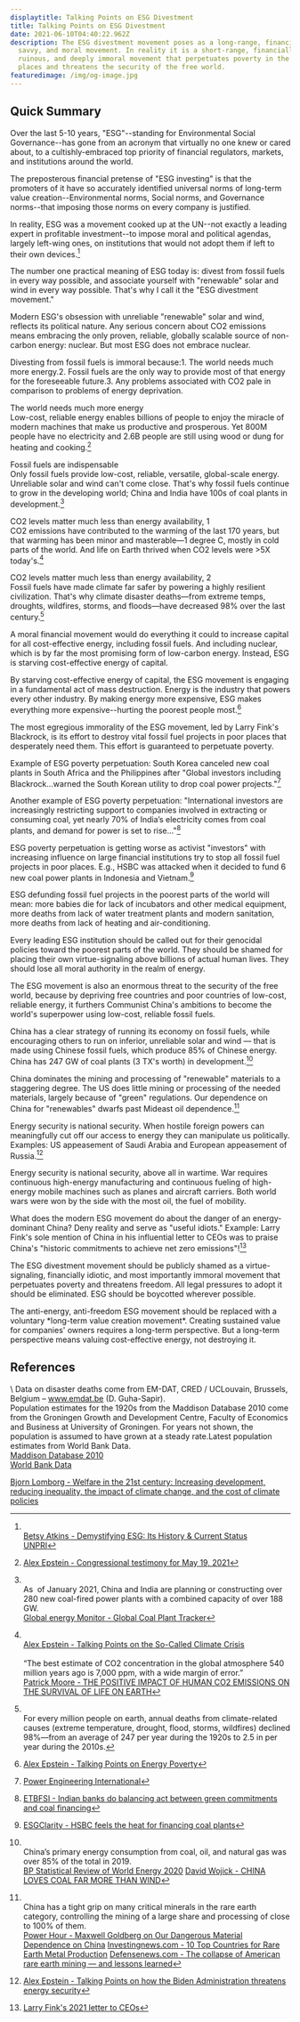 ```yaml
---
displaytitle: Talking Points on ESG Divestment
title: Talking Points on ESG Divestment
date: 2021-06-10T04:40:22.962Z
description: The ESG divestment movement poses as a long-range, financially
  savvy, and moral movement. In reality it is a short-range, financially
  ruinous, and deeply immoral movement that perpetuates poverty in the poorest
  places and threatens the security of the free world.
featuredimage: /img/og-image.jpg
---
```

## Quick Summary

Over the last 5-10 years, "ESG"--standing for Environmental Social Governance--has gone from an acronym that virtually no one knew or cared about, to a cultishly-embraced top priority of financial regulators, markets, and institutions around the world.

The preposterous financial pretense of "ESG investing" is that the promoters of it have so accurately identified universal norms of long-term value creation--Environmental norms, Social norms, and Governance norms--that imposing those norms on every company is justified.

In reality, ESG was a movement cooked up at the UN--not exactly a leading expert in profitable investment--to impose moral and political agendas, largely left-wing ones, on institutions that would not adopt them if left to their own devices.[^1]

The number one practical meaning of ESG today is: divest from fossil fuels in every way possible, and associate yourself with "renewable" solar and wind in every way possible. That's why I call it the "ESG divestment movement."

Modern ESG's obsession with unreliable "renewable" solar and wind, reflects its political nature. Any serious concern about CO2 emissions means embracing the only proven, reliable, globally scalable source of non-carbon energy: nuclear. But most ESG does not embrace nuclear.

Divesting from fossil fuels is immoral because:1. The world needs much more energy.2. Fossil fuels are the only way to provide most of that energy for the foreseeable future.3. Any problems associated with CO2 pale in comparison to problems of energy deprivation.

The world needs much more energy\
Low-cost, reliable energy enables billions of people to enjoy the miracle of modern machines that make us productive and prosperous. Yet 800M people have no electricity and 2.6B people are still using wood or dung for heating and cooking.[^2]

Fossil fuels are indispensable\
Only fossil fuels provide low-cost, reliable, versatile, global-scale energy.\
Unreliable solar and wind can't come close. That's why fossil fuels continue to grow in the developing world; China and India have 100s of coal plants in development.[^3]

CO2 levels matter much less than energy availability, 1\
CO2 emissions have contributed to the warming of the last 170 years, but that warming has been minor and masterable—1 degree C, mostly in cold parts of the world. And life on Earth thrived when CO2 levels were >5X today's.[^4]

CO2 levels matter much less than energy availability, 2\
Fossil fuels have made climate far safer by powering a highly resilient civilization. That's why climate disaster deaths—from extreme temps, droughts, wildfires, storms, and floods—have decreased 98% over the last century.[^5]

A moral financial movement would do everything it could to increase capital for all cost-effective energy, including fossil fuels. And including nuclear, which is by far the most promising form of low-carbon energy. Instead, ESG is starving cost-effective energy of capital.

By starving cost-effective energy of capital, the ESG movement is engaging in a fundamental act of mass destruction. Energy is the industry that powers every other industry. By making energy more expensive, ESG makes everything more expensive--hurting the poorest people most.[^6]

The most egregious immorality of the ESG movement, led by Larry Fink's Blackrock, is its effort to destroy vital fossil fuel projects in poor places that desperately need them. This effort is guaranteed to perpetuate poverty.

Example of ESG poverty perpetuation: South Korea canceled new coal plants in South Africa and the Philippines after "Global investors including Blackrock...warned the South Korean utility to drop coal power projects."[^7]

Another example of ESG poverty perpetuation: "International investors are increasingly restricting support to companies involved in extracting or consuming coal, yet nearly 70% of India’s electricity comes from coal plants, and demand for power is set to rise..."[^8]

ESG poverty perpetuation is getting worse as activist "investors" with increasing influence on large financial institutions try to stop all fossil fuel projects in poor places. E.g., HSBC was attacked when it decided to fund 6 new coal power plants in Indonesia and Vietnam.[^9]

ESG defunding fossil fuel projects in the poorest parts of the world will mean: more babies die for lack of incubators and other medical equipment, more deaths from lack of water treatment plants and modern sanitation, more deaths from lack of heating and air-conditioning.

Every leading ESG institution should be called out for their genocidal policies toward the poorest parts of the world. They should be shamed for placing their own virtue-signaling above billions of actual human lives. They should lose all moral authority in the realm of energy.

The ESG movement is also an enormous threat to the security of the free world, because by depriving free countries and poor countries of low-cost, reliable energy, it furthers Communist China's ambitions to become the world's superpower using low-cost, reliable fossil fuels.

China has a clear strategy of running its economy on fossil fuels, while encouraging others to run on inferior, unreliable solar and wind — that is made using Chinese fossil fuels, which produce 85% of Chinese energy. China has 247 GW of coal plants (3 TX's worth) in development.[^10]

China dominates the mining and processing of "renewable" materials to a staggering degree. The US does little mining or processing of the needed materials, largely because of "green" regulations. Our dependence on China for "renewables" dwarfs past Mideast oil dependence.[^11]

Energy security is national security. When hostile foreign powers can meaningfully cut off our access to energy they can manipulate us politically. Examples: US appeasement of Saudi Arabia and European appeasement of Russia.[^12]

Energy security is national security, above all in wartime. War requires continuous high-energy manufacturing and continuous fueling of high-energy mobile machines such as planes and aircraft carriers. Both world wars were won by the side with the most oil, the fuel of mobility.

What does the modern ESG movement do about the danger of an energy-dominant China? Deny reality and serve as "useful idiots." Example: Larry Fink's sole mention of China in his influential letter to CEOs was to praise China's "historic commitments to achieve net zero emissions"![^13]

The ESG divestment movement should be publicly shamed as a virtue-signaling, financially idiotic, and most importantly immoral movement that perpetuates poverty and threatens freedom. All legal pressures to adopt it should be eliminated. ESG should be boycotted wherever possible.

The anti-energy, anti-freedom ESG movement should be replaced with a voluntary \*long-term value creation movement\*. Creating sustained value for companies' owners requires a long-term perspective. But a long-term perspective means valuing cost-effective energy, not destroying it.



## References

[^1]:\
    [Betsy Atkins - Demystifying ESG: Its History & Current Status](https://www.forbes.com/sites/betsyatkins/2020/06/08/demystifying-esgits-history--current-status/)\
    [UNPRI](https://www.unpri.org/pri/about-the-pri)

[^2]: [Alex Epstein - Congressional testimony for May 19, 2021](https://energytalkingpoints.com/alex-epstein-congressional-testimony-for-may-19-2021/)

[^3]:\
    As  of January 2021, China and India are planning or constructing over 280 new coal-fired power plants with a combined capacity of over 188 GW.\
    [Global energy Monitor - Global Coal Plant Tracker](https://globalenergymonitor.org/projects/global-coal-plant-tracker/summary-data/)

[^4]:\
    [Alex Epstein - Talking Points on the So-Called Climate Crisis](https://energytalkingpoints.com/climate-crisis/)\
\
    “The best estimate of CO2 concentration in the global atmosphere 540 million years ago is 7,000 ppm, with a wide margin of error.”\
    [Patrick Moore - THE POSITIVE IMPACT OF HUMAN CO2 EMISSIONS ON THE SURVIVAL OF LIFE ON EARTH](https://fcpp.org/wp-content/uploads/2016/06/Moore-Positive-Impact-of-Human-CO2-Emissions.pdf)

[^5]:\
    For every million people on earth, annual deaths from climate-related causes (extreme temperature, drought, flood, storms, wildfires) declined 98%—from an average of 247 per year during the 1920s to 2.5 in per year during the 2010s.

\    Data on disaster deaths come from EM-DAT, CRED / UCLouvain, Brussels, Belgium – www.emdat.be (D. Guha-Sapir).\
    Population estimates for the 1920s from the Maddison Database 2010 come from the Groningen Growth and Development Centre, Faculty of Economics and Business at University of Groningen. For years not shown, the population is assumed to have grown at a steady rate.Latest population estimates from World Bank Data. \
    [Maddison Database 2010](https://www.rug.nl/ggdc/historicaldevelopment/maddison/releases/maddison-database-2010)\
    [World Bank Data](https://data.worldbank.org/indicator/SP.POP.TOTL)

[Bjorn Lomborg - Welfare in the 21st century: Increasing development, reducing inequality, the impact of climate change, and the cost of climate policies](https://www.sciencedirect.com/science/article/pii/S0040162520304157)

[^6]: [Alex Epstein - Talking Points on Energy Poverty](https://energytalkingpoints.com/energy-poverty/)

[^7]: [Power Engineering International](https://www.powerengineeringint.com/coal-fired/south-koreas-kepco-cancels-foreign-coal-power-investment/)

[^8]: [ETBFSI - Indian banks do balancing act between green commitments and coal financing](https://bfsi.economictimes.indiatimes.com/news/banking/indian-banks-do-balancing-act-between-green-commitments-and-coal-financing/83223963)

[^9]: [ESGClarity - HSBC feels the heat for financing coal plants](https://esgclarity.com/hsbc-feels-the-heat-for-financing-coal-plants/)

[^10]:\
    China’s primary energy consumption from coal, oil, and natural gas was over 85% of the total in 2019.\
    [BP Statistical Review of World Energy 2020](https://www.bp.com/en/global/corporate/energy-economics/statistical-review-of-world-energy.html)    [David Wojick - CHINA LOVES COAL FAR MORE THAN WIND](https://www.heartland.org/news-opinion/news/china-loves-coal-far-more-than-wind)

[^11]:\
    China has a tight grip on many critical minerals in the rare earth category, controlling the mining of a large share and processing of close to 100% of them.\
    [Power Hour - Maxwell Goldberg on Our Dangerous Material Dependence on China](https://youtu.be/xsViTP-9IcY)    [Investingnews.com - 10 Top Countries for Rare Earth Metal Production](https://investingnews.com/daily/resource-investing/critical-metals-investing/rare-earth-investing/rare-earth-producing-countries/)    [Defensenews.com - The collapse of American rare earth mining — and lessons learned](https://www.defensenews.com/opinion/commentary/2019/11/12/the-collapse-of-american-rare-earth-mining-and-lessons-learned/)

[^12]: [Alex Epstein - Talking Points on how the Biden Administration threatens energy security](https://energytalkingpoints.com/biden-energy-security/)

[^13]: [Larry Fink's 2021 letter to CEOs](https://www.blackrock.com/corporate/investor-relations/larry-fink-ceo-letter)